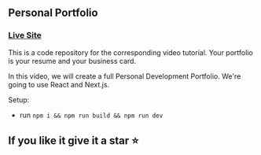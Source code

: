 ## Personal Portfolio

### [Live Site](https://tanveer-e09d4.web.app)

This is a code repository for the corresponding video tutorial. Your portfolio is your resume and your business card.

In this video, we will create a full Personal Development Portfolio. We're going to use React and Next.js.

Setup:

- run `npm i && npm run build && npm run dev`

## If you like it give it a star ⭐
